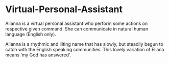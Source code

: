 # Virtual-Personal-Assistant
Alianna is a virtual personal assistant who perform some actions on respective given command. She can communicate in natural human language (English only). 

Alianna is a rhythmic and lilting name that has slowly, but steadily begun to catch with the English speaking communities. This lovely variation of Eliana means ‘my God has answered’.
